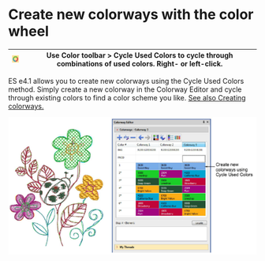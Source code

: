 # Create new colorways with the color wheel

| ![CycleUsedColors.png](assets/CycleUsedColors.png) | Use Color toolbar > Cycle Used Colors to cycle through combinations of used colors. Right- or left-click. |
| -------------------------------------------------- | --------------------------------------------------------------------------------------------------------- |

ES e4.1 allows you to create new colorways using the Cycle Used Colors method. Simply create a new colorway in the Colorway Editor and cycle through existing colors to find a color scheme you like. [See also Creating colorways.](../../Digitizing/colorways/Creating_colorways)

![ColorWheelColoways.png](assets/ColorWheelColoways.png)
